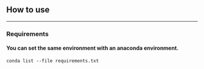 

## How to use
--------------
### Requirements

#### You can set the same environment with an anaconda environment.
    conda list --file requirements.txt
